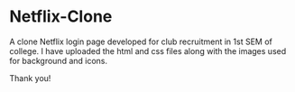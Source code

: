 # Netflix-Clone
A clone Netflix login page developed for club recruitment in 1st SEM of college.
I have uploaded the html and css files along with the images used for background and icons.

Thank you!
